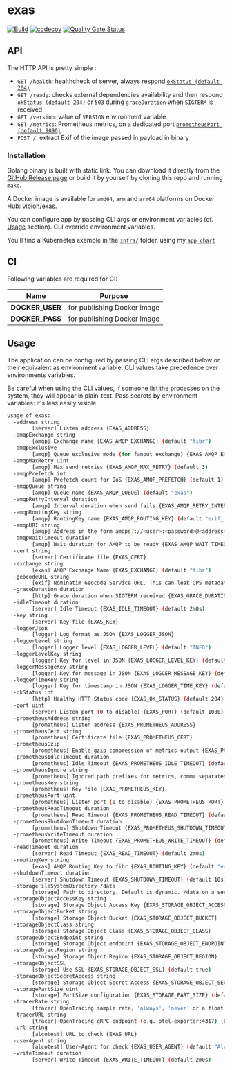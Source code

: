 # exas

[![Build](https://github.com/ViBiOh/exas/workflows/Build/badge.svg)](https://github.com/ViBiOh/exas/actions)
[![codecov](https://codecov.io/gh/ViBiOh/exas/branch/main/graph/badge.svg)](https://codecov.io/gh/ViBiOh/exas)
[![Quality Gate Status](https://sonarcloud.io/api/project_badges/measure?project=ViBiOh_exas&metric=alert_status)](https://sonarcloud.io/dashboard?id=ViBiOh_exas)

## API

The HTTP API is pretty simple :

- `GET /health`: healthcheck of server, always respond [`okStatus (default 204)`](#usage)
- `GET /ready`: checks external dependencies availability and then respond [`okStatus (default 204)`](#usage) or `503` during [`graceDuration`](#usage) when `SIGTERM` is received
- `GET /version`: value of `VERSION` environment variable
- `GET /metrics`: Prometheus metrics, on a dedicated port [`prometheusPort (default 9090)`](#usage)
- `POST /`: extract Exif of the image passed in payload in binary

### Installation

Golang binary is built with static link. You can download it directly from the [GitHub Release page](https://github.com/ViBiOh/exas/releases) or build it by yourself by cloning this repo and running `make`.

A Docker image is available for `amd64`, `arm` and `arm64` platforms on Docker Hub: [vibioh/exas](https://hub.docker.com/r/vibioh/exas/tags).

You can configure app by passing CLI args or environment variables (cf. [Usage](#usage) section). CLI override environment variables.

You'll find a Kubernetes exemple in the [`infra/`](infra) folder, using my [`app chart`](https://github.com/ViBiOh/charts/tree/main/app)

## CI

Following variables are required for CI:

|      Name       |           Purpose           |
| :-------------: | :-------------------------: |
| **DOCKER_USER** | for publishing Docker image |
| **DOCKER_PASS** | for publishing Docker image |

## Usage

The application can be configured by passing CLI args described below or their equivalent as environment variable. CLI values take precedence over environments variables.

Be careful when using the CLI values, if someone list the processes on the system, they will appear in plain-text. Pass secrets by environment variables: it's less easily visible.

```bash
Usage of exas:
  -address string
        [server] Listen address {EXAS_ADDRESS}
  -amqpExchange string
        [amqp] Exchange name {EXAS_AMQP_EXCHANGE} (default "fibr")
  -amqpExclusive
        [amqp] Queue exclusive mode (for fanout exchange) {EXAS_AMQP_EXCLUSIVE}
  -amqpMaxRetry uint
        [amqp] Max send retries {EXAS_AMQP_MAX_RETRY} (default 3)
  -amqpPrefetch int
        [amqp] Prefetch count for QoS {EXAS_AMQP_PREFETCH} (default 1)
  -amqpQueue string
        [amqp] Queue name {EXAS_AMQP_QUEUE} (default "exas")
  -amqpRetryInterval duration
        [amqp] Interval duration when send fails {EXAS_AMQP_RETRY_INTERVAL} (default 1h0m0s)
  -amqpRoutingKey string
        [amqp] RoutingKey name {EXAS_AMQP_ROUTING_KEY} (default "exif_input")
  -amqpURI string
        [amqp] Address in the form amqps?://<user>:<password>@<address>:<port>/<vhost> {EXAS_AMQP_URI}
  -amqpWaitTimeout duration
        [amqp] Wait duration for AMQP to be ready {EXAS_AMQP_WAIT_TIMEOUT} (default 5s)
  -cert string
        [server] Certificate file {EXAS_CERT}
  -exchange string
        [exas] AMQP Exchange Name {EXAS_EXCHANGE} (default "fibr")
  -geocodeURL string
        [exif] Nominatim Geocode Service URL. This can leak GPS metadatas to a third-party (e.g. "https://nominatim.openstreetmap.org") {EXAS_GEOCODE_URL}
  -graceDuration duration
        [http] Grace duration when SIGTERM received {EXAS_GRACE_DURATION} (default 30s)
  -idleTimeout duration
        [server] Idle Timeout {EXAS_IDLE_TIMEOUT} (default 2m0s)
  -key string
        [server] Key file {EXAS_KEY}
  -loggerJson
        [logger] Log format as JSON {EXAS_LOGGER_JSON}
  -loggerLevel string
        [logger] Logger level {EXAS_LOGGER_LEVEL} (default "INFO")
  -loggerLevelKey string
        [logger] Key for level in JSON {EXAS_LOGGER_LEVEL_KEY} (default "level")
  -loggerMessageKey string
        [logger] Key for message in JSON {EXAS_LOGGER_MESSAGE_KEY} (default "message")
  -loggerTimeKey string
        [logger] Key for timestamp in JSON {EXAS_LOGGER_TIME_KEY} (default "time")
  -okStatus int
        [http] Healthy HTTP Status code {EXAS_OK_STATUS} (default 204)
  -port uint
        [server] Listen port (0 to disable) {EXAS_PORT} (default 1080)
  -prometheusAddress string
        [prometheus] Listen address {EXAS_PROMETHEUS_ADDRESS}
  -prometheusCert string
        [prometheus] Certificate file {EXAS_PROMETHEUS_CERT}
  -prometheusGzip
        [prometheus] Enable gzip compression of metrics output {EXAS_PROMETHEUS_GZIP}
  -prometheusIdleTimeout duration
        [prometheus] Idle Timeout {EXAS_PROMETHEUS_IDLE_TIMEOUT} (default 10s)
  -prometheusIgnore string
        [prometheus] Ignored path prefixes for metrics, comma separated {EXAS_PROMETHEUS_IGNORE}
  -prometheusKey string
        [prometheus] Key file {EXAS_PROMETHEUS_KEY}
  -prometheusPort uint
        [prometheus] Listen port (0 to disable) {EXAS_PROMETHEUS_PORT} (default 9090)
  -prometheusReadTimeout duration
        [prometheus] Read Timeout {EXAS_PROMETHEUS_READ_TIMEOUT} (default 5s)
  -prometheusShutdownTimeout duration
        [prometheus] Shutdown Timeout {EXAS_PROMETHEUS_SHUTDOWN_TIMEOUT} (default 5s)
  -prometheusWriteTimeout duration
        [prometheus] Write Timeout {EXAS_PROMETHEUS_WRITE_TIMEOUT} (default 10s)
  -readTimeout duration
        [server] Read Timeout {EXAS_READ_TIMEOUT} (default 2m0s)
  -routingKey string
        [exas] AMQP Routing Key to fibr {EXAS_ROUTING_KEY} (default "exif_output")
  -shutdownTimeout duration
        [server] Shutdown Timeout {EXAS_SHUTDOWN_TIMEOUT} (default 10s)
  -storageFileSystemDirectory /data
        [storage] Path to directory. Default is dynamic. /data on a server and Current Working Directory in a terminal. {EXAS_STORAGE_FILE_SYSTEM_DIRECTORY}
  -storageObjectAccessKey string
        [storage] Storage Object Access Key {EXAS_STORAGE_OBJECT_ACCESS_KEY}
  -storageObjectBucket string
        [storage] Storage Object Bucket {EXAS_STORAGE_OBJECT_BUCKET}
  -storageObjectClass string
        [storage] Storage Object Class {EXAS_STORAGE_OBJECT_CLASS}
  -storageObjectEndpoint string
        [storage] Storage Object endpoint {EXAS_STORAGE_OBJECT_ENDPOINT}
  -storageObjectRegion string
        [storage] Storage Object Region {EXAS_STORAGE_OBJECT_REGION}
  -storageObjectSSL
        [storage] Use SSL {EXAS_STORAGE_OBJECT_SSL} (default true)
  -storageObjectSecretAccess string
        [storage] Storage Object Secret Access {EXAS_STORAGE_OBJECT_SECRET_ACCESS}
  -storagePartSize uint
        [storage] PartSize configuration {EXAS_STORAGE_PART_SIZE} (default 5242880)
  -tracerRate string
        [tracer] OpenTracing sample rate, 'always', 'never' or a float value {EXAS_TRACER_RATE} (default "always")
  -tracerURL string
        [tracer] OpenTracing gRPC endpoint (e.g. otel-exporter:4317) {EXAS_TRACER_URL}
  -url string
        [alcotest] URL to check {EXAS_URL}
  -userAgent string
        [alcotest] User-Agent for check {EXAS_USER_AGENT} (default "Alcotest")
  -writeTimeout duration
        [server] Write Timeout {EXAS_WRITE_TIMEOUT} (default 2m0s)
```
